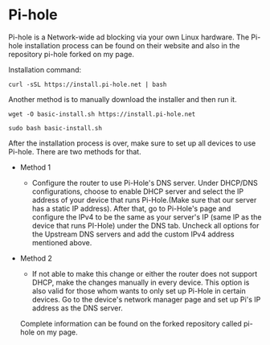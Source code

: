 # Pi-hole
Pi-hole is a Network-wide ad blocking via your own Linux hardware.
The Pi-hole installation process can be found on their website and also in the repository pi-hole forked on my page.

Installation command:

```curl -sSL https://install.pi-hole.net | bash```

Another method is to manually download the installer and then run it.

```wget -O basic-install.sh https://install.pi-hole.net```

```sudo bash basic-install.sh```

After the installation process is over, make sure to set up all devices to use Pi-hole. There are two methods for that.

  - Method 1
    
    * Configure the router to use Pi-Hole's DNS server. Under DHCP/DNS configurations, choose to enable DHCP server and select the IP address of your device 
    that runs Pi-Hole.(Make sure that our server has a static IP address). After that, go to Pi-Hole's page and configure the IPv4 to be the same as your 
    server's IP (same IP as the device that runs PI-Hole) under the DNS tab. Uncheck all options for the Upstream DNS servers and add the custom 
    IPv4 address mentioned above.
    
  - Method 2
  
    * If not able to make this change or either the router does not support DHCP, make the changes manually in every device. This option is also valid for 
    those whom wants to only set up Pi-Hole in certain devices. Go to the device's network manager page and set up Pi's IP address as the DNS server.
    
    Complete information can be found on the forked repository called pi-hole on my page.
